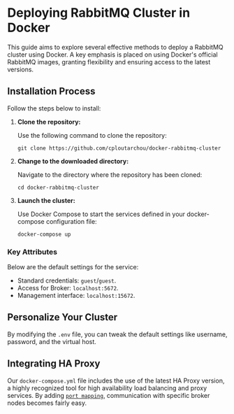 # Deploying RabbitMQ Cluster in Docker

This guide aims to explore several effective methods to deploy a RabbitMQ cluster using Docker. A key emphasis is placed on using Docker's official RabbitMQ images, granting flexibility and ensuring access to the latest versions.

## Installation Process
Follow the steps below to install:

1. **Clone the repository:**

   Use the following command to clone the repository:

   ```Shell
   git clone https://github.com/cploutarchou/docker-rabbitmq-cluster
   ```

2. **Change to the downloaded directory:**

   Navigate to the directory where the repository has been cloned:

   ```Shell
   cd docker-rabbitmq-cluster
   ```

3. **Launch the cluster:**

   Use Docker Compose to start the services defined in your docker-compose configuration file:

   ```Shell
   docker-compose up
   ```

### Key Attributes

Below are the default settings for the service:

- Standard credentials: `guest`/`guest`.
- Access for Broker: `localhost:5672`.
- Management interface: `localhost:15672`.

## Personalize Your Cluster

By modifying the `.env` file, you can tweak the default settings like username, password, and the virtual host.

## Integrating HA Proxy

Our `docker-compose.yml` file includes the use of the latest HA Proxy version, a highly recognized tool for high availability load balancing and proxy services. By adding [`port mapping`](https://docs.docker.com/compose/compose-file/#ports), communication with specific broker nodes becomes fairly easy.